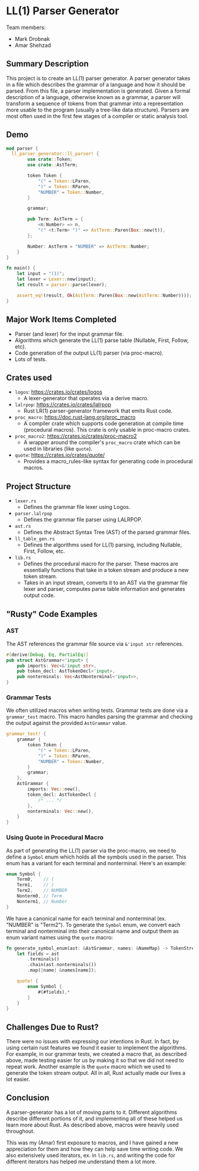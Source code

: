# LL(1) Parser Generator
Team members:
- Mark Drobnak
- Amar Shehzad

## Summary Description
This project is to create an LL(1) parser generator. A parser generator takes in
a file which describes the grammar of a language and how it should be parsed.
From this file, a parser implementation is generated. Given a formal description
of a language, otherwise known as a grammar, a parser will transform a sequence
of tokens from that grammar into a representation more usable to the program
(usually a tree-like data structure). Parsers are most often used in the first
few stages of a compiler or static analysis tool.

## Demo
```rust
mod parser {
  ll_parser_generator::ll_parser! {
        use crate::Token;
        use crate::AstTerm;

        token Token {
            "(" = Token::LParen,
            ")" = Token::RParen,
            "NUMBER" = Token::Number,
        }

        grammar;

        pub Term: AstTerm = {
            <n:Number> => n,
            "(" <t:Term> ")" => AstTerm::Paren(Box::new(t)),
        };

        Number: AstTerm = "NUMBER" => AstTerm::Number;
    }
}

fn main() {
    let input = "(1)";
    let lexer = Lexer::new(input);
    let result = parser::parse(lexer);

    assert_eq!(result, Ok(AstTerm::Paren(Box::new(AstTerm::Number))));
}
```

## Major Work Items Completed
* Parser (and lexer) for the input grammar file.
* Algorithms which generate the LL(1) parse table (Nullable, First, Follow,
  etc).
* Code generation of the output LL(1) parser (via proc-macro).
* Lots of tests.

## Crates used
* `logos`: https://crates.io/crates/logos
    * A lexer-generator that operates via a derive macro.
* `lalrpop`: https://crates.io/crates/lalrpop
    * Rust LR(1) parser-generator framework that emits Rust code.
* `proc_macro`: https://doc.rust-lang.org/proc_macro
    * A compiler crate which supports code generation at compile time
      (procedural macros). This crate is only usable in proc-macro crates.
* `proc_macro2`: https://crates.io/crates/proc-macro2
    * A wrapper around the compiler's `proc_macro` crate which can be used in
      libraries (like `quote`).
* `quote`: https://crates.io/crates/quote/
     * Provides a macro_rules-like syntax for generating code in procedural
       macros.

## Project Structure
* `lexer.rs`
    * Defines the grammar file lexer using Logos.
* `parser.lalrpop`
    * Defines the grammar file parser using LALRPOP.
* `ast.rs`
    * Defines the Abstract Syntax Tree (AST) of the parsed grammar files.
* `ll_table_gen.rs`
    * Defines the algorithms used for LL(1) parsing, including Nullable, First,
      Follow, etc.
* `lib.rs`
    * Defines the procedural macro for the parser. These macros are essentially
      functions that take in a token stream and produce a new token stream.
    * Takes in an input stream, converts it to an AST via the grammar file lexer
      and parser, computes parse table information and generates output code.

## "Rusty" Code Examples
### AST
The AST references the grammar file source via `&'input str` references.
```rust
#[derive(Debug, Eq, PartialEq)]
pub struct AstGrammar<'input> {
    pub imports: Vec<&'input str>,
    pub token_decl: AstTokenDecl<'input>,
    pub nonterminals: Vec<AstNonterminal<'input>>,
}
```

### Grammar Tests
We often utilized macros when writing tests. Grammar tests are done via a
`grammar_test` macro. This macro handles parsing the grammar and checking the
output against the provided `AstGrammar` value.
```rust
grammar_test! {
    grammar {
        token Token {
            "(" = Token::LParen,
            ")" = Token::RParen,
            "NUMBER" = Token::Number,
        }
        grammar;
    },
    AstGrammar {
        imports: Vec::new(),
        token_decl: AstTokenDecl {
            /* ... */
        },
        nonterminals: Vec::new(),
    }
}
```

### Using Quote in Procedural Macro
As part of generating the LL(1) parser via the proc-macro, we need to define a
`Symbol` enum which holds all the symbols used in the parser. This enum has a
variant for each terminal and nonterminal. Here's an example:
```rust
enum Symbol {
    Term0,    // (
    Term1,    // )
    Term2,    // NUMBER
    Nonterm0, // Term
    Nonterm1, // Number
}
```

We have a canonical name for each terminal and nonterminal (ex. "NUMBER" is
"Term2"). To generate the `Symbol` enum, we convert each terminal and
nonterminal into their canonical name and output them as enum variant names
using the `quote` macro:
```rust
fn generate_symbol_enum(ast: &AstGrammar, names: &NameMap) -> TokenStream2 {
    let fields = ast
        .terminals()
        .chain(ast.nonterminals())
        .map(|name| &names[name]);

    quote! {
        enum Symbol {
            #(#fields),*
        }
    }
}
```

## Challenges Due to Rust?
There were no issues with expressing our intentions in Rust. In fact, by using
certain rust features we found it easier to implement the algorithms. For
example, in our grammar tests, we created a macro that, as described above,
made testing easier for us by making it so that we did not need to repeat work.
Another example is the `quote` macro which we used to generate the token stream
output. All in all, Rust actually made our lives a lot easier.

## Conclusion
A parser-generator has a lot of moving parts to it. Different algorithms
describe different portions of it, and implementing all of these helped us learn
more about Rust. As described above, macros were heavily used throughout.

This was my (Amar) first exposure to macros, and I have gained a new
appreciation for them and how they can help save time writing code. We also
extensively used iterators, ex. in `lib.rs`, and writing the code for
different iterators has helped me understand them a lot more. 